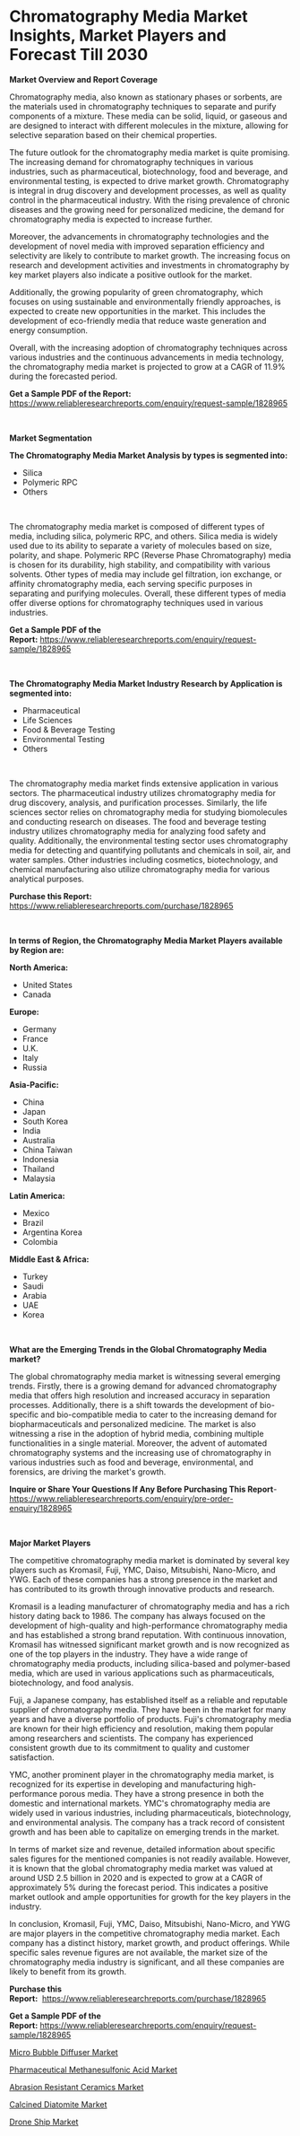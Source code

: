 <p><h1>Chromatography Media Market Insights, Market Players and Forecast Till 2030</h1></p><p><strong>Market Overview and Report Coverage</strong></p>
<p><p>Chromatography media, also known as stationary phases or sorbents, are the materials used in chromatography techniques to separate and purify components of a mixture. These media can be solid, liquid, or gaseous and are designed to interact with different molecules in the mixture, allowing for selective separation based on their chemical properties.</p><p>The future outlook for the chromatography media market is quite promising. The increasing demand for chromatography techniques in various industries, such as pharmaceutical, biotechnology, food and beverage, and environmental testing, is expected to drive market growth. Chromatography is integral in drug discovery and development processes, as well as quality control in the pharmaceutical industry. With the rising prevalence of chronic diseases and the growing need for personalized medicine, the demand for chromatography media is expected to increase further.</p><p>Moreover, the advancements in chromatography technologies and the development of novel media with improved separation efficiency and selectivity are likely to contribute to market growth. The increasing focus on research and development activities and investments in chromatography by key market players also indicate a positive outlook for the market.</p><p>Additionally, the growing popularity of green chromatography, which focuses on using sustainable and environmentally friendly approaches, is expected to create new opportunities in the market. This includes the development of eco-friendly media that reduce waste generation and energy consumption.</p><p>Overall, with the increasing adoption of chromatography techniques across various industries and the continuous advancements in media technology, the chromatography media market is projected to grow at a CAGR of 11.9% during the forecasted period.</p></p>
<p><strong>Get a Sample PDF of the Report:</strong> <a href="https://www.reliableresearchreports.com/enquiry/request-sample/1828965">https://www.reliableresearchreports.com/enquiry/request-sample/1828965</a></p>
<p>&nbsp;</p>
<p><strong>Market Segmentation</strong></p>
<p><strong>The Chromatography Media Market Analysis by types is segmented into:</strong></p>
<p><ul><li>Silica</li><li>Polymeric RPC</li><li>Others</li></ul></p>
<p>&nbsp;</p>
<p><p>The chromatography media market is composed of different types of media, including silica, polymeric RPC, and others. Silica media is widely used due to its ability to separate a variety of molecules based on size, polarity, and shape. Polymeric RPC (Reverse Phase Chromatography) media is chosen for its durability, high stability, and compatibility with various solvents. Other types of media may include gel filtration, ion exchange, or affinity chromatography media, each serving specific purposes in separating and purifying molecules. Overall, these different types of media offer diverse options for chromatography techniques used in various industries.</p></p>
<p><strong>Get a Sample PDF of the Report:</strong>&nbsp;<a href="https://www.reliableresearchreports.com/enquiry/request-sample/1828965">https://www.reliableresearchreports.com/enquiry/request-sample/1828965</a></p>
<p>&nbsp;</p>
<p><strong>The Chromatography Media Market Industry Research by Application is segmented into:</strong></p>
<p><ul><li>Pharmaceutical</li><li>Life Sciences</li><li>Food & Beverage Testing</li><li>Environmental Testing</li><li>Others</li></ul></p>
<p>&nbsp;</p>
<p><p>The chromatography media market finds extensive application in various sectors. The pharmaceutical industry utilizes chromatography media for drug discovery, analysis, and purification processes. Similarly, the life sciences sector relies on chromatography media for studying biomolecules and conducting research on diseases. The food and beverage testing industry utilizes chromatography media for analyzing food safety and quality. Additionally, the environmental testing sector uses chromatography media for detecting and quantifying pollutants and chemicals in soil, air, and water samples. Other industries including cosmetics, biotechnology, and chemical manufacturing also utilize chromatography media for various analytical purposes.</p></p>
<p><strong>Purchase this Report:</strong>&nbsp; <a href="https://www.reliableresearchreports.com/purchase/1828965">https://www.reliableresearchreports.com/purchase/1828965</a></p>
<p>&nbsp;</p>
<p><strong>In terms of Region, the Chromatography Media Market Players available by Region are:</strong></p>
<p>
    <p> <strong> North America: </strong>
        <ul>
            <li>United States</li>
            <li>Canada</li>
        </ul>
        </p> 
    <p> <strong> Europe: </strong>
        <ul>
            <li>Germany</li>
            <li>France</li>
            <li>U.K.</li>
            <li>Italy</li>
            <li>Russia</li>
        </ul>
        </p> 
    <p> <strong> Asia-Pacific: </strong>
        <ul>
            <li>China</li>
            <li>Japan</li>
            <li>South Korea</li>
            <li>India</li>
            <li>Australia</li>
            <li>China Taiwan</li>
            <li>Indonesia</li>
            <li>Thailand</li>
            <li>Malaysia</li>
        </ul>
        </p> 
    <p> <strong> Latin America: </strong>
        <ul>
            <li>Mexico</li>
            <li>Brazil</li>
            <li>Argentina Korea</li>
            <li>Colombia</li>
        </ul>
        </p> 
    <p> <strong> Middle East & Africa: </strong>
        <ul>
            <li>Turkey</li>
            <li>Saudi</li>
            <li>Arabia</li>
            <li>UAE</li>
            <li>Korea</li>
        </ul>
    </p>
    </p>
<p>&nbsp;</p>
<p><strong>What are the Emerging Trends in the Global Chromatography Media market?</strong></p>
<p><p>The global chromatography media market is witnessing several emerging trends. Firstly, there is a growing demand for advanced chromatography media that offers high resolution and increased accuracy in separation processes. Additionally, there is a shift towards the development of bio-specific and bio-compatible media to cater to the increasing demand for biopharmaceuticals and personalized medicine. The market is also witnessing a rise in the adoption of hybrid media, combining multiple functionalities in a single material. Moreover, the advent of automated chromatography systems and the increasing use of chromatography in various industries such as food and beverage, environmental, and forensics, are driving the market's growth.</p></p>
<p><strong>Inquire or Share Your Questions If Any Before Purchasing This Report</strong>- <a href="https://www.reliableresearchreports.com/enquiry/pre-order-enquiry/1828965">https://www.reliableresearchreports.com/enquiry/pre-order-enquiry/1828965</a></p>
<p>&nbsp;</p>
<p><strong>Major Market Players</strong></p>
<p><p>The competitive chromatography media market is dominated by several key players such as Kromasil, Fuji, YMC, Daiso, Mitsubishi, Nano-Micro, and YWG. Each of these companies has a strong presence in the market and has contributed to its growth through innovative products and research.</p><p>Kromasil is a leading manufacturer of chromatography media and has a rich history dating back to 1986. The company has always focused on the development of high-quality and high-performance chromatography media and has established a strong brand reputation. With continuous innovation, Kromasil has witnessed significant market growth and is now recognized as one of the top players in the industry. They have a wide range of chromatography media products, including silica-based and polymer-based media, which are used in various applications such as pharmaceuticals, biotechnology, and food analysis.</p><p>Fuji, a Japanese company, has established itself as a reliable and reputable supplier of chromatography media. They have been in the market for many years and have a diverse portfolio of products. Fuji's chromatography media are known for their high efficiency and resolution, making them popular among researchers and scientists. The company has experienced consistent growth due to its commitment to quality and customer satisfaction.</p><p>YMC, another prominent player in the chromatography media market, is recognized for its expertise in developing and manufacturing high-performance porous media. They have a strong presence in both the domestic and international markets. YMC's chromatography media are widely used in various industries, including pharmaceuticals, biotechnology, and environmental analysis. The company has a track record of consistent growth and has been able to capitalize on emerging trends in the market.</p><p>In terms of market size and revenue, detailed information about specific sales figures for the mentioned companies is not readily available. However, it is known that the global chromatography media market was valued at around USD 2.5 billion in 2020 and is expected to grow at a CAGR of approximately 5% during the forecast period. This indicates a positive market outlook and ample opportunities for growth for the key players in the industry.</p><p>In conclusion, Kromasil, Fuji, YMC, Daiso, Mitsubishi, Nano-Micro, and YWG are major players in the competitive chromatography media market. Each company has a distinct history, market growth, and product offerings. While specific sales revenue figures are not available, the market size of the chromatography media industry is significant, and all these companies are likely to benefit from its growth.</p></p>
<p><strong>Purchase this Report:</strong>&nbsp;&nbsp;<a href="https://www.reliableresearchreports.com/purchase/1828965">https://www.reliableresearchreports.com/purchase/1828965</a></p>
<p></p>
<p><strong>Get a Sample PDF of the Report:</strong>&nbsp;<a href="https://www.reliableresearchreports.com/enquiry/request-sample/1828965">https://www.reliableresearchreports.com/enquiry/request-sample/1828965</a></p>
<p><p><a href="https://medium.com/@sigridrobel/micro-bubble-diffuser-market-size-reveals-the-best-marketing-channels-in-global-industry-610108541f13">Micro Bubble Diffuser Market</a></p><p><a href="https://www.linkedin.com/pulse/pharmaceutical-methanesulfonic-acid-market-research-report-im7we/">Pharmaceutical Methanesulfonic Acid Market</a></p><p><a href="https://github.com/sofayahoo2023/Market-Research-Report-List-1/blob/main/abrasion-resistant-ceramics-market.md">Abrasion Resistant Ceramics Market</a></p><p><a href="https://github.com/pizolina/Market-Research-Report-List-1/blob/main/calcined-diatomite-market.md">Calcined Diatomite Market</a></p><p><a href="https://medium.com/@efrainhaley/drone-ship-market-exploring-market-share-market-trends-and-future-growth-5623a6ec3307">Drone Ship Market</a></p></p>